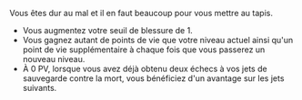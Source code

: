 ﻿---
id: general_feats_fr.md#coriace
name: Coriace
---
Vous êtes dur au mal et il en faut beaucoup pour vous mettre au tapis.

* Vous augmentez votre seuil de blessure de 1.
* Vous gagnez autant de points de vie que votre niveau actuel ainsi qu'un point de vie supplémentaire à chaque fois que vous passerez un nouveau niveau.
* À 0 PV, lorsque vous avez déjà obtenu deux échecs à vos jets de sauvegarde contre la mort, vous bénéficiez d'un avantage sur les jets suivants.

